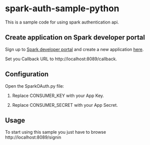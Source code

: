 # spark-auth-sample-python

This is a sample code for using spark authentication api.

## Create application on Spark developer portal

Sign up to [Spark developer portal](https://spark.autodesk.com/developers/) and create a new application [here](https://spark.autodesk.com/developers/getStarted).

Set you Callback URL to http://localhost:8089/callback.

## Configuration

Open the SparkOAuth.py file:

 1. Replace CONSUMER_KEY with your App Key.

 2. Replace CONSUMER_SECRET with your App Secret.

## Usage

To start using this sample you just have to browse http://localhost:8089/signin
